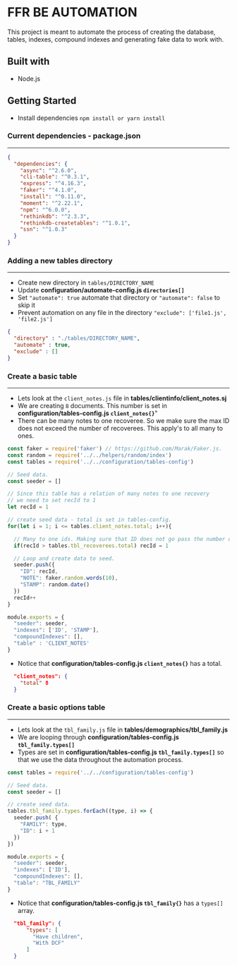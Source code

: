 # FFR BE AUTOMATION
This project is meant to automate the process of creating the database, tables, indexes, compound indexes and generating fake data to work with.

## Built with
- Node.js

## Getting Started
- Install dependencies `npm install or yarn install`

### Current dependencies - package.json

---

```json
{
  "dependencies": {
    "async": "^2.6.0",
    "cli-table": "^0.3.1",
    "express": "^4.16.3",
    "faker": "^4.1.0",
    "install": "^0.11.0",
    "moment": "^2.22.1",
    "npm": "^6.0.0",
    "rethinkdb": "^2.3.3",
    "rethinkdb-createtables": "^1.0.1",
    "ssn": "^1.0.3"
  }
}
```

### Adding a new tables directory

---

- Create new directory in `tables/DIRECTORY_NAME`
- Update **configuration/automate-config.js `directories[]`**
- Set `"automate": true` automate that directory or `"automate": false` to skip it
- Prevent automation on any file in the directory `"exclude": ['file1.js', 'file2.js']`

```json
{
  "directory" : "./tables/DIRECTORY_NAME",
  "automate" : true, 
  "exclude" : []
}
```

### Create a basic table

---

- Lets look at the `client_notes.js` file in **tables/clientinfo/client_notes.sj**
- We are creating `8` documents. This number is set in **configuration/tables-config.js `client_notes{}`**"
- There can be many notes to one recoveree. So we make sure the max ID does not exceed the number of recoverees. This apply's to all many to ones.

```javascript
const faker = require('faker') // https://github.com/Marak/Faker.js.
const random = require('../../helpers/random/index')
const tables = require('../../configuration/tables-config') 

// Seed data.
const seeder = []

// Since this table has a relation of many notes to one recovery
// we need to set recId to 1
let recId = 1

// create seed data - total is set in tables-config.
for(let i = 1; i <= tables.client_notes.total; i++){

  // Many to one ids. Making sure that ID does not go pass the number of recoverees.
  if(recId > tables.tbl_recoverees.total) recId = 1

  // Loop and create data to seed.
  seeder.push({
    "ID": recId,
    "NOTE": faker.random.words(10),
    "STAMP": random.date()
  })
  recId++
}

module.exports = {
  "seeder": seeder,
  "indexes": ['ID', 'STAMP'],
  "compoundIndexes": [],
  "table" : 'CLIENT_NOTES'
}

```

- Notice that **configuration/tables-config.js `client_notes{}`** has a total.

```json 
  "client_notes": {
    "total" 8
  }
```

### Create a basic options table

---

- Lets look at the `tbl_family.js` file in **tables/demographics/tbl_family.js**
- We are looping through **configuration/tables-config.js `tbl_family.types[]`**
- Types are set in **configuration/tables-config.js `tbl_family.types[]`** so that we use the data throughout the automation process.

```javascript
const tables = require('../../configuration/tables-config')

// Seed data.
const seeder = []

// create seed data.
tables.tbl_family.types.forEach((type, i) => {
  seeder.push( {
    "FAMILY": type,
    "ID": i + 1
  })
})

module.exports = {
  "seeder": seeder,
  "indexes": ['ID'],
  "compoundIndexes": [],
  "table": "TBL_FAMILY"
}

```

- Notice that  **configuration/tables-config.js `tbl_family{}`** has a `types[]` array.

```json 
  "tbl_family": {
      "types": [
        "Have children",
        "With DCF"
      ]
  }
```
